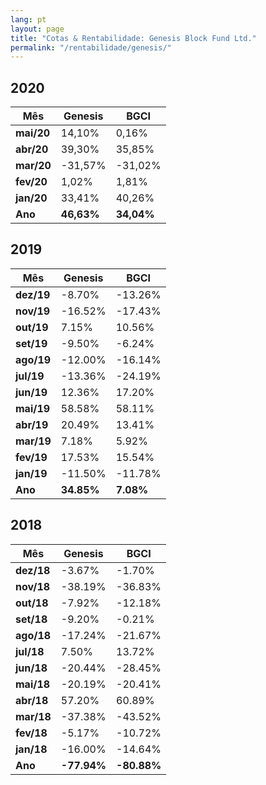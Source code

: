 ```yaml
---
lang: pt
layout: page
title: "Cotas & Rentabilidade: Genesis Block Fund Ltd."
permalink: "/rentabilidade/genesis/"
---
```

## 2020

| Mês    | Genesis | BGCI    |
|--------|---------|---------|
| **mai/20** | 14,10% | 0,16% |
| **abr/20** | 39,30% | 35,85% |
| **mar/20** | -31,57% | -31,02% |
| **fev/20** | 1,02% | 1,81% |
| **jan/20** | 33,41% | 40,26% |
| **Ano**    | **46,63%**  | **34,04%** |

## 2019

| Mês    | Genesis | BGCI    |
|--------|---------|---------|
| **dez/19** | -8.70%   | -13.26%   |
| **nov/19** | -16.52%   | -17.43%   |
| **out/19** | 7.15%   | 10.56%   |
| **set/19** | -9.50%   | -6.24%   |
| **ago/19** | -12.00%   | -16.14%   |
| **jul/19** | -13.36%   | -24.19%   |
| **jun/19** | 12.36%   | 17.20%   |
| **mai/19** | 58.58%   | 58.11%   |
| **abr/19** | 20.49%   | 13.41%   |
| **mar/19** | 7.18%   | 5.92%   |
| **fev/19** | 17.53%  | 15.54%  |
| **jan/19** | -11.50% | -11.78% |
| **Ano**    | **34.85%**  | **7.08%**   |

## 2018

| Mês    | Genesis | BGCI    |
|--------|---------|---------|
| **dez/18** | -3.67%  | -1.70%  |
| **nov/18** | -38.19% | -36.83% |
| **out/18** | -7.92%  | -12.18% |
| **set/18** | -9.20%  | -0.21%  |
| **ago/18** | -17.24% | -21.67% |
| **jul/18** | 7.50%   | 13.72%  |
| **jun/18** | -20.44% | -28.45% |
| **mai/18** | -20.19% | -20.41% |
| **abr/18** | 57.20%  | 60.89%  |
| **mar/18** | -37.38% | -43.52% |
| **fev/18** | -5.17%  | -10.72% |
| **jan/18** | -16.00% | -14.64% |
| **Ano**    | **-77.94%** | **-80.88%**  |
